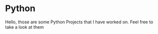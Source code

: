 # Python
Hello, those are some Python Projects that I have worked on.
Feel free to take a look at them
